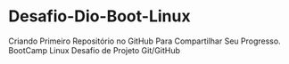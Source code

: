 # Desafio-Dio-Boot-Linux
 Criando  Primeiro Repositório no GitHub Para Compartilhar Seu Progresso. BootCamp Linux
 Desafio de Projeto Git/GitHub
